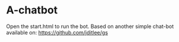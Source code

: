 # A-chatbot

Open the start.html to run the bot.
Based on another simple chat-bot available on:
https://github.com/jditlee/gs